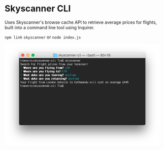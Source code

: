 # Skyscanner CLI

Uses Skyscanner's browse cache API to retrieve average prices for flights, built into a command line tool using Inquirer.

`npm link`
`skyscanner` or `node index.js`

![Screenshot of Skyscanner CLI](https://raw.githubusercontent.com/timnovis/skyscanner-cli/master/screenshot.png)
